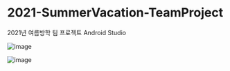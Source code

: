 # 2021-SummerVacation-TeamProject
2021년 여름방학 팀 프로젝트 Android Studio

![image](https://user-images.githubusercontent.com/80092311/147558457-91dce863-7c7e-472c-b72f-6389528fb1f5.png)

![image](https://user-images.githubusercontent.com/80092311/147559663-fad66971-5c7a-4f34-9d84-f2a9d1b20c82.png)

